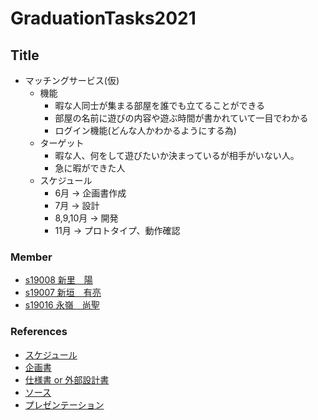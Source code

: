 # GraduationTasks2021

## Title
- マッチングサービス(仮)
    - 機能
        - 暇な人同士が集まる部屋を誰でも立てることができる
        - 部屋の名前に遊びの内容や遊ぶ時間が書かれていて一目でわかる
        - ログイン機能(どんな人かわかるようにする為)
    - ターゲット
        - 暇な人、何をして遊びたいか決まっているが相手がいない人。
        - 急に暇ができた人
    - スケジュール
        - 6月 -> 企画書作成
        - 7月 -> 設計
        - 8,9,10月 -> 開発
        - 11月 -> プロトタイプ、動作確認
### Member

- [s19008 新里　陽](https://github.com/s19008/GraduationTasks)
- [s19007 新垣　有亮](https://github.com/s19007/GraduationTasks)
- [s19016 永嶺　尚聖](https://github.com/s19016/GraduationTasks)

### References

- [スケジュール](リンク)
- [企画書](リスク)
- [仕様書 or 外部設計書](リンク)
- [ソース](リンク)
- [プレゼンテーション](リンク)